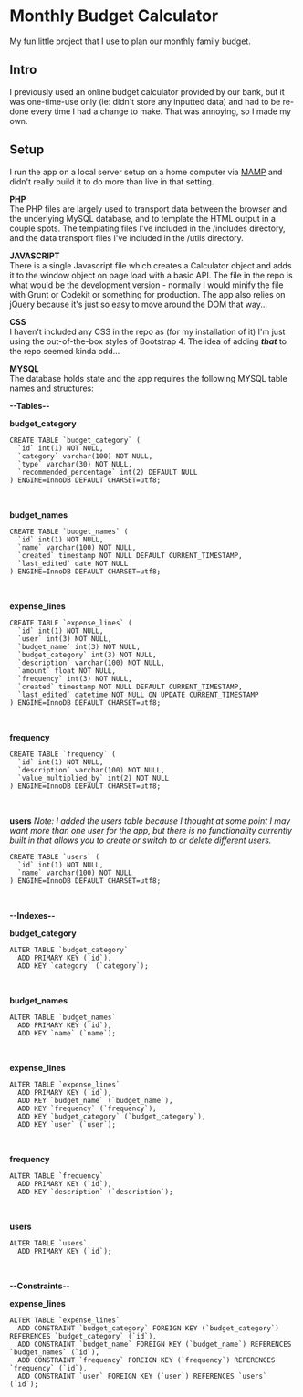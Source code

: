 # Monthly Budget Calculator
My fun little project that I use to plan our monthly family budget.

## Intro
I previously used an online budget calculator provided by our bank, but it was one-time-use only (ie: didn't store any inputted data) and had to be re-done every time I had a change to make. That was annoying, so I made my own.  

## Setup
I run the app on a local server setup on a home computer via [MAMP](https://www.mamp.info/en/) and didn't really build it to do more than live in that setting.

**PHP**<br>
The PHP files are largely used to transport data between the browser and the underlying MySQL database, and to template the HTML output in a couple spots. The templating files I've included in the /includes directory, and the data transport files I've included in the /utils directory.

**JAVASCRIPT**<br>
There is a single Javascript file which creates a Calculator object and adds it to the window object on page load with a basic API. The file in the repo is what would be the development version - normally I would minify the file with Grunt or Codekit or something for production. The app also relies on jQuery because it's just so easy to move around the DOM that way...

**CSS**<br>
I haven't included any CSS in the repo as (for my installation of it) I'm just using the out-of-the-box styles of Bootstrap 4. The idea of adding **_that_** to the repo seemed kinda odd...

**MYSQL**<br>
The database holds state and the app requires the following MYSQL table names and structures:

**--Tables--**

**budget_category**
```
CREATE TABLE `budget_category` (
  `id` int(1) NOT NULL,
  `category` varchar(100) NOT NULL,
  `type` varchar(30) NOT NULL,
  `recommended_percentage` int(2) DEFAULT NULL
) ENGINE=InnoDB DEFAULT CHARSET=utf8;
```
<br>

**budget_names**
```
CREATE TABLE `budget_names` (
  `id` int(1) NOT NULL,
  `name` varchar(100) NOT NULL,
  `created` timestamp NOT NULL DEFAULT CURRENT_TIMESTAMP,
  `last_edited` date NOT NULL
) ENGINE=InnoDB DEFAULT CHARSET=utf8;
```
<br>

**expense_lines**
```
CREATE TABLE `expense_lines` (
  `id` int(1) NOT NULL,
  `user` int(3) NOT NULL,
  `budget_name` int(3) NOT NULL,
  `budget_category` int(3) NOT NULL,
  `description` varchar(100) NOT NULL,
  `amount` float NOT NULL,
  `frequency` int(3) NOT NULL,
  `created` timestamp NOT NULL DEFAULT CURRENT_TIMESTAMP,
  `last_edited` datetime NOT NULL ON UPDATE CURRENT_TIMESTAMP
) ENGINE=InnoDB DEFAULT CHARSET=utf8;
```
<br>

**frequency**
```
CREATE TABLE `frequency` (
  `id` int(1) NOT NULL,
  `description` varchar(100) NOT NULL,
  `value_multiplied_by` int(2) NOT NULL
) ENGINE=InnoDB DEFAULT CHARSET=utf8;
```
<br>

**users**
_Note: I added the users table because I thought at some point I may want more than
one user for the app, but there is no functionality currently built in that
allows you to create or switch to or delete different users._
```
CREATE TABLE `users` (
  `id` int(1) NOT NULL,
  `name` varchar(100) NOT NULL
) ENGINE=InnoDB DEFAULT CHARSET=utf8;
```
<br>

**--Indexes--**

**budget_category**
```
ALTER TABLE `budget_category`
  ADD PRIMARY KEY (`id`),
  ADD KEY `category` (`category`);
```
<br>

**budget_names**
```
ALTER TABLE `budget_names`
  ADD PRIMARY KEY (`id`),
  ADD KEY `name` (`name`);
```
<br>

**expense_lines**
```
ALTER TABLE `expense_lines`
  ADD PRIMARY KEY (`id`),
  ADD KEY `budget_name` (`budget_name`),
  ADD KEY `frequency` (`frequency`),
  ADD KEY `budget_category` (`budget_category`),
  ADD KEY `user` (`user`);
```
<br>

**frequency**
```
ALTER TABLE `frequency`
  ADD PRIMARY KEY (`id`),
  ADD KEY `description` (`description`);
```
<br>

**users**
```
ALTER TABLE `users`
  ADD PRIMARY KEY (`id`);
```
<br>

**--Constraints--**

**expense_lines**
```
ALTER TABLE `expense_lines`
  ADD CONSTRAINT `budget_category` FOREIGN KEY (`budget_category`) REFERENCES `budget_category` (`id`),
  ADD CONSTRAINT `budget_name` FOREIGN KEY (`budget_name`) REFERENCES `budget_names` (`id`),
  ADD CONSTRAINT `frequency` FOREIGN KEY (`frequency`) REFERENCES `frequency` (`id`),
  ADD CONSTRAINT `user` FOREIGN KEY (`user`) REFERENCES `users` (`id`);
```

